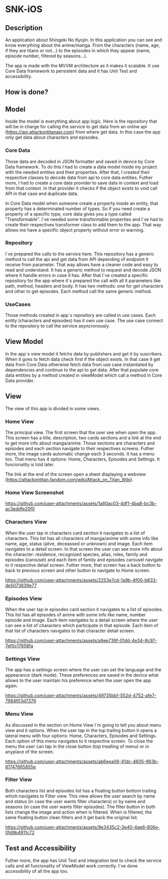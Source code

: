 # SNK-iOS

## Description
An application about Shingeki No Kyojin. In this application you can see and know everything about the anime/manga. From the characters (name, age, if they are titans or not...) to the episodes in which they appear (name, episode number, filtered by seasons...).

The app is made with the MVVM architecture as it makes it scalable. It use Core Data framework to persistent data and it has Unit Test and accessibility.

## How is done?

## Model
Inside the model is everything about app logic. Here is the repository that will be in charge for calling the service to get data from an online api (https://api.attackontitanapi.com) from where get data. In this case the app only get data about characters and episodes.

### Core Data

Those data are decoded in JSON formatter and saved in device by Core Data framework. To do this I had to create a data model inside my project with the needed entities and their properties. After that, I created their respective classes to decode data from api to core data entities. Futher more, I had to create a core data provider to save data in context and load from that context. In that provider it checks if the object exists to void call API in that case and duplicate data. 

In Core Data model when someone create a property inside an entity, that property has a determinated number of types. So if you need create a property of a specific type, core data gives you a type called "Transformable". I´ve needed some transformable properties and I´ve had to create their respectives transformer class to add them to the app. That way allows me have a specific object property without error or warning.

### Repository

I´ve prepared the calls to the service here. This repository has a generic method to call the api and get data from API depending of endpoint it receive from parameter. That way allows have a cleaner code and easy to read and understand. It has a generic method to request and decode JSON where it handle errors in case it has. After that I´ve created a specific repository for the app where it´s prepared the call with all it parameters like path, method, headers and body. It has two methods: one for get characters and other to get episodes. Each method call the same generic method.

### UseCases

Those methods created in app´s repository are called in use cases. Each entity (characters and episodes) has it own use case. The use case connect to the repository to call the service asyncronously.

## View Model
In the app´s view model it fetchs data by publishers and get it by suscribers. When it goes to fetch data check first if the object exists. In that case it get data from Core Data otherwise fetch data from use case instantiated by dependencies and continue to the api to get data. After that populate core data entities by a method created in viewModel which call a method in Core Data provider.

## View
The view of this app is divided in some views.

### Home View
The principal view. The first screen that the user see when open the app. This screen has a title, description, two cards sections and a link at the end to get more info about manga/anime. Those sections are characters and episodes and each section navigate to their respectives screens. Futher more, the image cards automatic change each 3 seconds. It has a menu too. That menu has 4 options: Home, Characters, Episodes and Settings. It funcionality is told later.

The link at the end of the screen open a sheet displaying a webview (https://attackontitan.fandom.com/wiki/Attack_on_Titan_Wiki).

### Home View Screenshot

https://github.com/user-attachments/assets/1a80ac03-4df1-4ba8-bc3b-ac3eddfe20f0

### Characters View

When the user tap in characters card section it navigates to a list of characters. This list has all characters of manga/anime with some info like name, age, status (alive, deceassed or unknown) and image. Each item navigates to a detail screen. In that screen the user can see more info about the character: residence, recognized species, alias, roles, family and episodes (carousel) and each item of family and episodes carousel navigate to it respective detail screen. Futher more, that screen has a back button to back to previous screen and other button to navigate to Home screen.

https://github.com/user-attachments/assets/2253e7cd-1a9b-4f00-b833-de5073639e77

### Episodes View

When the user tap in episodes card section it navigates to a list of episodes. This list has all episodes of anime with some info like name, number episode and image. Each item navigates to a detail screen where the user can see a list of characters which participate in that episode. Each item of that list of characters navigates to that character detail screen.

https://github.com/user-attachments/assets/a9ee739f-01dd-4e34-8c97-7ef0c17658fa

### Settings View

The app has a settings screen where the user can set the language and the appearance (dark mode). These preferences are saved in the device what allows to the user maintain his preference when the user open the app again.

https://github.com/user-attachments/assets/49735bbf-552d-4752-afe7-7984f03d7379

### Menu View

As discussed in the section on Home View I´m going to tell you about menu view and it options. When the user tap in the top trailing button it opens a lateral menu with four options: Home, Characters, Episodes and Settings. Each option of this menu navigates to it respective screen. To close the menu the user can tap in the close button (top trealling of menu) or in anyplace of the screen.

https://github.com/user-attachments/assets/ab6eea06-41dc-4605-963b-81747665855e

### Filter View

Both characters list and episodes list has a floating button bottom trailing which navigates to Filter view. This view allows the user search by name and status (in case the user wants filter characters) or by name and seasons (in case the user wants filter episodes). The filter button in both lists change the image and action when is filtered. When is filtered, the same floating button clean filters and it get back the original list.

https://github.com/user-attachments/assets/9e3435c2-3e40-4ae6-806e-0fd9b4911c72

## Test and Accessibility

Futher more, the app has Unit Test and integration test to check the service calls and all funcionality of ViewModel work correctly. I´ve done accessibility of all the app too. 
